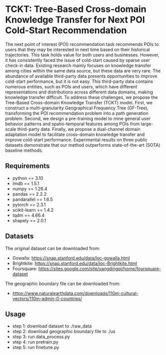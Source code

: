 # TCKT: Tree-Based Cross-domain Knowledge Transfer for Next POI Cold-Start Recommendation

The next point of interest (POI) recommendation task recommends POIs to users that they may be interested in next time based on their historical trajectories. This task holds value for both users and businesses. However, it has consistently faced the issue of cold-start caused by sparse user check-in data. Existing research mainly focuses on knowledge transfer among cities within the same data source, but these data are very rare. The abundance of available third-party data presents opportunities to improve cold-start performance, but it is not easy. This third-party data contains numerous entities, such as POIs and users, which have different representations and distributions across different data domains, making knowledge transfer difficult. To address these challenges, we propose the Tree-Based Cross-domain Knowledge Transfer (TCKT) model. First, we construct a multi-granularity Geographical Frequency Tree (GF-Tree), transforming the POI recommendation problem into a path generation problem. Second, we design a pre-training model to mine general user behavior patterns and spatio-temporal features among POIs from large-scale third-party data. Finally, we propose a dual-channel domain adaptation model to facilitate cross-domain knowledge transfer and improve cold-start performance. Experimental results on three public datasets demonstrate that our method outperforms state-of-the-art (SOTA) baseline methods.

## Requirements
* python == 3.10
* lmdb == 1.5.1
* numpy == 1.26.4
* pandas == 2.2.2
* pandarallel == 1.6.5
* pytorch == 2.3.1
* scikit-learn == 1.4.2
* tqdm == 4.66.4
* shapely == 2.0.1


## Datasets
The original dataset can be downloaded from:
* Gowalla: https://snap.stanford.edu/data/loc-gowalla.html
* Brightkite: https://snap.stanford.edu/data/loc-Brightkite.html
* Foursquare: https://sites.google.com/site/yangdingqi/home/foursquare-dataset

The geographic boundary file can be downloaded from:
* https://www.naturalearthdata.com/downloads/110m-cultural-vectors/110m-admin-0-countries/

## Usage
* step 1: download dataset to ./raw_data
* step 2: download geographic boundary file to ./us
* step 3: run data_process.py
* step 4: run pretrain.py
* step 5: run finetune.py